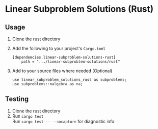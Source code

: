 # Linear Subproblem Solutions (Rust)

## Usage

1. Clone the rust directory

2. Add the following to your project's `Cargo.toml`

    ```
    [dependencies.linear-subproblem-solutions-rust]
        path = ".../linear-subproblem-solutions/rust"
    ```

3. Add to your source files where needed (Optional)

    ```
    use linear_subproblem_solutions_rust as subproblems;
    use subproblems::nalgebra as na;
    ```

## Testing

1. Clone the rust directory
2. Run `cargo test`\
Run `cargo test -- --nocapture` for diagnostic info
